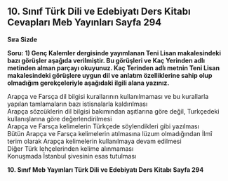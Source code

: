 ## 10. Sınıf Türk Dili ve Edebiyatı Ders Kitabı Cevapları Meb Yayınları Sayfa 294

**Sıra Sizde**

**Soru: 1) Genç Kalemler dergisinde yayımlanan Teni Lisan makalesindeki bazı görüşler aşağıda verilmiştir. Bu görüşleri ve Kaç Yerinden adlı metinden alman parçayı okuyunuz. Kaç Terinden adlı metnin Teni Lisan makalesindeki görüşlere uygun dil ve anlatım özelliklerine sahip olup olmadığım gerekçeleriyle aşağıdaki ilgili alana yazınız.**

Arapça ve Farsça dil bilgisi kurallarının kullanılmaması ve bu kurallarla yapılan tamlamaların bazı istisnalarla kaldırılması  
 Arapça sözcüklerin dil bilgisi bakımından aşıtlarına göre değil, Turkçedeki kullanışlarına göre değerlendirilmesi  
 Arapça ve Farsça kelimelerin Türkçede söylendikleri gibi yazılması  
 Bütün Arapça ve Farsça kelimelerin atılmasına lüzum olmadığından İlmî terim olarak Arapça kelimelerin kullanılmaya devam edilmesi  
 Diğer Türk lehçelerinden kelime alınmaması  
 Konuşmada İstanbul şivesinin esas tutulması

**10. Sınıf Meb Yayınları Türk Dili ve Edebiyatı Ders Kitabı Sayfa 294**